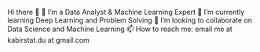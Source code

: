 Hi there 👋
🔭 I’m a Data Analyst & Machine Learning Expert
🌱 I’m currently learning Deep Learning and Problem Solving
👯 I’m looking to collaborate on Data Science and Machine Learning
📫 How to reach me: email me at kabirstat.du at gmail.com



